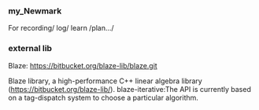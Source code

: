 ### my_Newmark
For recording/ log/ learn /plan.../

### external lib
Blaze:
https://bitbucket.org/blaze-lib/blaze.git

Blaze library, a high-performance C++ linear algebra library (https://bitbucket.org/blaze-lib/). blaze-iterative:The API is currently based on a tag-dispatch system to choose a particular algorithm.
